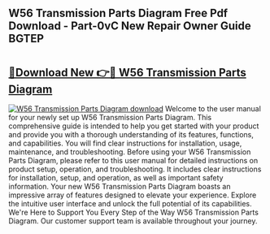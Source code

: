 ## W56 Transmission Parts Diagram Free Pdf Download - Part-0vC New Repair Owner Guide BGTEP

# <h2><a href="http://dftl1mn.blite.top/?on=W56+Transmission+Parts+Diagram">🔗Download New 👉🔴 W56 Transmission Parts Diagram</a></h2>

[![W56 Transmission Parts Diagram download](https://i.imgur.com/lujVjoI.png)](http://dftl1mn.blite.top/?on=W56+Transmission+Parts+Diagram)
Welcome to the user manual for your newly set up W56 Transmission Parts Diagram. This comprehensive guide is intended to help you get started with your product and provide you with a thorough understanding of its features, functions, and capabilities. You will find clear instructions for installation, usage, maintenance, and troubleshooting. Before using your W56 Transmission Parts Diagram, please refer to this user manual for detailed instructions on product setup, operation, and troubleshooting. It includes clear instructions for installation, setup, and operation, as well as important safety information. Your new W56 Transmission Parts Diagram boasts an impressive array of features designed to elevate your experience. Explore the intuitive user interface and unlock the full potential of its capabilities. We're Here to Support You Every Step of the Way W56 Transmission Parts Diagram. Our customer support team is available throughout your journey.
